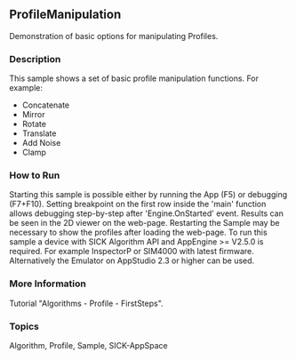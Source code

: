 ## ProfileManipulation
Demonstration of basic options for manipulating Profiles.
### Description
This sample shows a set of basic profile manipulation functions. For example:
- Concatenate
- Mirror
- Rotate
- Translate
- Add Noise
- Clamp
### How to Run
Starting this sample is possible either by running the App (F5) or debugging (F7+F10). Setting breakpoint on the first row inside the 'main'
function allows debugging step-by-step after 'Engine.OnStarted' event. 
Results can be seen in the 2D viewer on the web-page. Restarting the Sample may be necessary to show the profiles after loading the web-page.
To run this sample a device with SICK Algorithm API and AppEngine >= V2.5.0 is required. For example InspectorP or SIM4000 with latest firmware. Alternatively the Emulator on AppStudio 2.3 or higher can be used.
### More Information
Tutorial "Algorithms - Profile - FirstSteps".

### Topics
Algorithm, Profile, Sample, SICK-AppSpace
